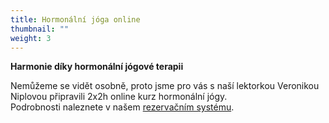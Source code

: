 ```yaml
---
title: Hormonální jóga online
thumbnail: ""
weight: 3
---
```

**Harmonie díky hormonální jógové terapii**

Nemůžeme se vidět osobně, proto jsme pro vás s naší lektorkou Veronikou Niplovou připravili 2x2h online kurz hormonální jógy. \
Podrobnosti naleznete v našem [rezervačním systému](https://vigvam.webooker.eu/Courses?semesterID=10547).